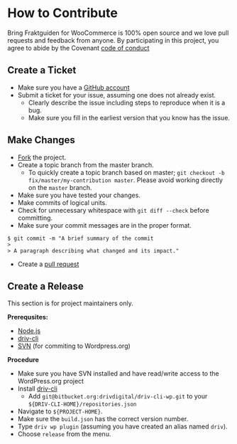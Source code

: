 # How to Contribute

Bring Fraktguiden for WooCommerce is 100% open source and we love pull requests and feedback from anyone. By participating in this project, you agree to abide by the Covenant [code of conduct](http://contributor-covenant.org/version/1/4/)

## Create a Ticket

* Make sure you have a [GitHub account](https://github.com/signup/free)
* Submit a ticket for your issue, assuming one does not already exist.
  * Clearly describe the issue including steps to reproduce when it is a bug.
  * Make sure you fill in the earliest version that you know has the issue.

## Make Changes

* [Fork](https://help.github.com/articles/fork-a-repo/) the project.
* Create a topic branch from the master branch.
  * To quickly create a topic branch based on master; `git checkout -b
    fix/master/my-contribution master`. Please avoid working directly on the
    `master` branch.
* Make sure you have tested your changes.
* Make commits of logical units.
* Check for unnecessary whitespace with `git diff --check` before committing.
* Make sure your commit messages are in the proper format.

````
$ git commit -m "A brief summary of the commit
>
> A paragraph describing what changed and its impact."
````
* Create a [pull request](https://help.github.com/articles/using-pull-requests/)

## Create a Release

This section is for project maintainers only.

**Prerequsites:**

* [Node.js](https://nodejs.org)
* [driv-cli](https://bitbucket.org/drivdigital/driv-cli)
* [SVN](https://tortoisesvn.net/) (for commiting to Wordpress.org)

**Procedure**

* Make sure you have SVN installed and have read/write access to the WordPress.org project
* Install [driv-cli](https://bitbucket.org/drivdigital/driv-cli)
    * Add `git@bitbucket.org:drivdigital/driv-cli-wp.git` to your `${DRIV-CLI-HOME}/repositories.json`
* Navigate to `${PROJECT-HOME}`.
* Make sure the `build.json` has the correct version number.
* Type `driv wp plugin` (assuming you have created an alias named `driv`).
* Choose `release` from the menu.